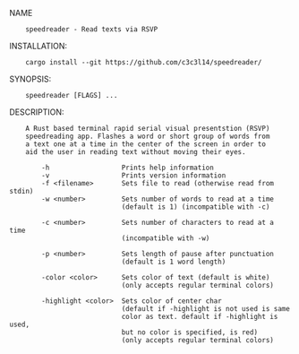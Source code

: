 NAME

        speedreader - Read texts via RSVP

INSTALLATION:

        cargo install --git https://github.com/c3c3l14/speedreader/

SYNOPSIS:

        speedreader [FLAGS] ...

DESCRIPTION:

        A Rust based terminal rapid serial visual presentstion (RSVP)
        speedreading app. Flashes a word or short group of words from
        a text one at a time in the center of the screen in order to 
        aid the user in reading text without moving their eyes.
        
            -h                  Prints help information
            -v                  Prints version information
            -f <filename>       Sets file to read (otherwise read from stdin)
            -w <number>         Sets number of words to read at a time 
                                (default is 1) (incompatible with -c)

            -c <number>         Sets number of characters to read at a time 
                                (incompatible with -w)

            -p <number>         Sets length of pause after punctuation 
                                (default is 1 word length)

            -color <color>      Sets color of text (default is white) 
                                (only accepts regular terminal colors)

            -highlight <color>  Sets color of center char 
                                (default if -highlight is not used is same
                                color as text. default if -highlight is used,
                                but no color is specified, is red) 
                                (only accepts regular terminal colors)
